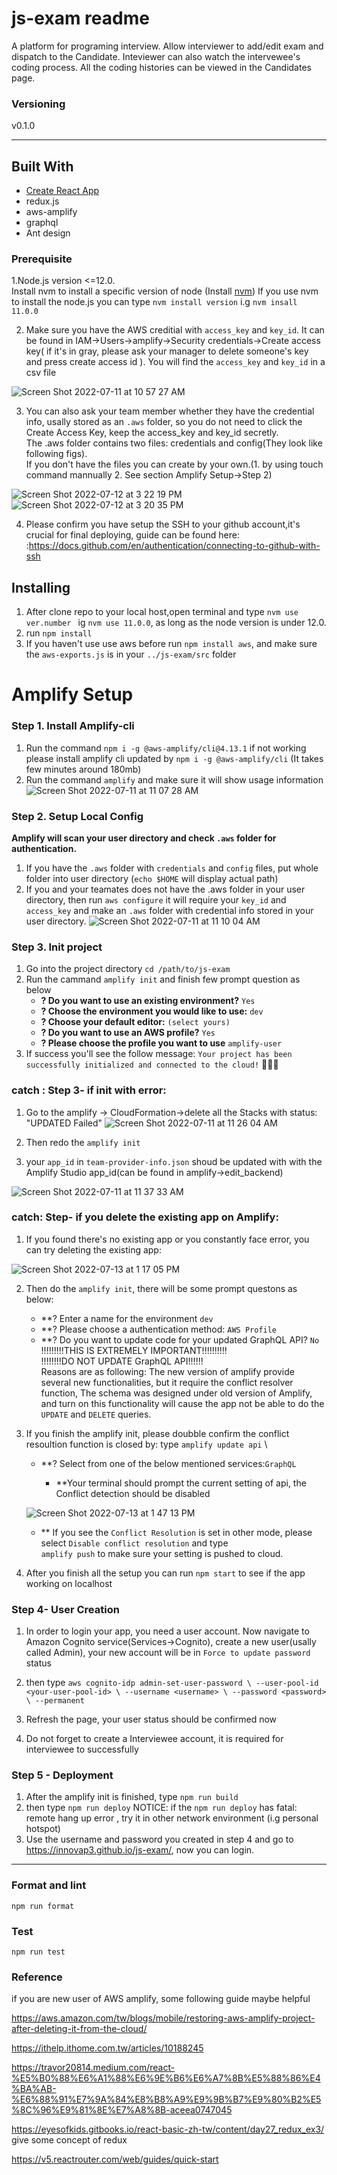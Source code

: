 # js-exam readme


A platform for programing interview. Allow interviewer to add/edit exam and dispatch to the Candidate. Inteviewer can also watch the intervewee's coding process. All the coding histories can be viewed in the Candidates page.

### Versioning

v0.1.0

---

## Built With

- [Create React App](https://github.com/facebookincubator/create-react-app)
- redux.js
- aws-amplify
- graphql
- Ant design



### Prerequisite
1.Node.js version <=12.0. \
Install nvm to install a specific version of node (Install [nvm](https://github.com/nvm-sh/nvm))
If you use nvm to install the node.js you can type `nvm install version` i.g `nvm insall 11.0.0` 

2. Make sure you have the AWS creditial with `access_key` and `key_id`. 
	It can be found in IAM->Users->amplify->Security credentials->Create access key( if it's in gray, please ask your manager to delete someone's key  and press create access id ). You will find the `access_key` and `key_id` in a csv file 

![Screen Shot 2022-07-11 at 10 57 27 AM](https://user-images.githubusercontent.com/56998170/178196138-66a0cfa5-0c87-493c-bfb6-85dc925f5b82.png)

3. You can also ask your team member whether they have the credential info, usally stored as an `.aws` folder, so you do not need to click the Create Access Key, keep the access_key and key_id secretly.  \
The .aws folder contains two files: credentials and config(They look like following figs). \
If you don't have the files you can create by your own.(1. by using touch command mannually 2. See section Amplify Setup->Step 2)

![Screen Shot 2022-07-12 at 3 22 19 PM](https://user-images.githubusercontent.com/56998170/178649029-886a9266-c5ba-482a-a732-8fd5aa299aa2.png)
![Screen Shot 2022-07-12 at 3 20 35 PM](https://user-images.githubusercontent.com/56998170/178649041-64c97e17-6cfc-4650-9bbd-c09d5f1da1d5.png)


4. Please confirm you have setup the SSH to your github account,it's crucial for final deploying, guide can be found here:  :https://docs.github.com/en/authentication/connecting-to-github-with-ssh




## Installing
1. After clone repo to your local host,open terminal and type `nvm use ver.number ` ig `nvm use 11.0.0`, as long as the node version is under 12.0. 
2. run `npm install`
3. If you haven't use use aws before run `npm install aws`, and make sure the `aws-exports.js` is in your `../js-exam/src` folder

# Amplify Setup

### Step 1. Install Amplify-cli

1. Run the command `npm i -g @aws-amplify/cli@4.13.1`  if not working please install amplify cli updated by `npm i -g @aws-amplify/cli` 
(It takes few minutes around 180mb)
2. Run the command `amplify` and make sure it will show usage information
![Screen Shot 2022-07-11 at 11 07 28 AM](https://user-images.githubusercontent.com/56998170/178195305-b7fc1c35-5004-4c51-981b-aea4bc357844.png)

### Step 2. Setup Local Config

**Amplify will scan your user directory and check `.aws` folder for authentication.**

1. If you have the `.aws` folder with `credentials` and `config` files, put whole folder into user directory (`echo $HOME` will display actual path)
2. If you and your teamates does not have the .aws folder in your user directory, then run `aws configure`
it will require your `key_id` and `access_key` and make an `.aws` folder with credential info stored in your user directory. 
![Screen Shot 2022-07-11 at 11 10 04 AM](https://user-images.githubusercontent.com/56998170/178195340-afda586f-43ed-45db-b862-bfc970a0ebfe.png)


### Step 3. Init project

1. Go into the project directory `cd /path/to/js-exam`
2. Run the cammand `amplify init` and finish few prompt question as below
	* **? Do you want to use an existing environment?** `Yes`
	* **? Choose the environment you would like to use:** `dev`
	* **? Choose your default editor:** `(select yours)`
	* **? Do you want to use an AWS profile?** `Yes`
	* **? Please choose the profile you want to use** `amplify-user`
3. If success you'll see the follow message: `Your project has been successfully initialized and connected to the cloud!` :tada::tada::tada:

### catch : Step 3- if init with error:
1. Go to the amplify -> CloudFormation->delete all the Stacks with status: "UPDATED Failed" ![Screen Shot 2022-07-11 at 11 26 04 AM](https://user-images.githubusercontent.com/56998170/178195419-0ee18af3-f908-42c7-b35e-45d11a0362b2.png)


2. Then redo the `amplify init` 
3. your `app_id` in `team-provider-info.json` shoud be updated with  with the Amplify Studio app_id(can be found in amplify->edit_backend) 

![Screen Shot 2022-07-11 at 11 37 33 AM](https://user-images.githubusercontent.com/56998170/178195560-eb265ffd-3918-490b-a739-9145fd083a47.png)

### catch: Step- if you delete the existing app on Amplify:
1. If you found there's no existing app or you constantly face error, you can try deleting the existing app: 

![Screen Shot 2022-07-13 at 1 17 05 PM](https://user-images.githubusercontent.com/56998170/178656251-1b9f2e35-6b3f-45e6-b059-cad3c2935acd.png)   

2. Then do the `amplify init`, there will be some prompt questons as below: 
	* **? Enter a name  for the environment `dev`  
	* **? Please choose a authentication method: `AWS Profile`  
	* **? Do you want to update code for your updated GraphQL API? `No`  
	!!!!!!!!!THIS IS EXTREMELY IMPORTANT!!!!!!!!!!  
	!!!!!!!!DO NOT UPDATE GraphQL API!!!!!!  
        Reasons are as following: The new version of amplify provide several new functionalities, but it require the conflict resolver function, The schema was designed under old version of Amplify, and turn on this functionality will cause the app not be able to do the `UPDATE` and `DELETE` queries.
	
3. If you finish the amplify init, please doubble confirm the conflict resoultion function is closed by: 
	type `amplify update api` \
	* **? Select from one of the below mentioned services:`GraphQL`
	
        * **Your terminal should prompt the current setting of api, the Conflict detection should be disabled
	
	![Screen Shot 2022-07-13 at 1 47 13 PM](https://user-images.githubusercontent.com/56998170/178659886-8932e890-448d-4dd8-8d12-01ba9693a27a.png) 
	
	* ** If you see the `Conflict Resolution` is set in other mode, please select `Disable conflict resolution` and type     
	`amplify push` to make sure your setting is pushed to cloud. 

4. After you finish all the setup you can run `npm start` to see if the app working on localhost

### Step 4- User Creation
1. In order to login your app, you need a user account. Now navigate to Amazon Cognito service(Services->Cognito), create a new user(usally called Admin), your new account will be in `Force to update password` status
2. then type `aws cognito-idp admin-set-user-password \
  --user-pool-id <your-user-pool-id> \
  --username <username> \
  --password <password> \
  --permanent` 
  
3. Refresh the page, your user status should be confirmed now
4. Do not forget to create a Interviewee account, it is required for interviewee to successfully

### Step 5 - Deployment
1. After the amplify init is finished, type  `npm run build` 
2. then type  `npm run deploy`
NOTICE: if the `npm run deploy` has fatal: remote hang up error , try it in other network environment (i.g personal hotspot)
3. Use the username and password you created in step 4 and go to https://innovap3.github.io/js-exam/, now you can login.

-------------


### Format and lint

`npm run format`


### Test

`npm run test`


### Reference 
if you are new user of AWS amplify, some following guide maybe helpful

https://aws.amazon.com/tw/blogs/mobile/restoring-aws-amplify-project-after-deleting-it-from-the-cloud/

https://ithelp.ithome.com.tw/articles/10188245

https://travor20814.medium.com/react-%E5%B0%88%E6%A1%88%E6%9E%B6%E6%A7%8B%E5%88%86%E4%BA%AB-%E6%88%91%E7%9A%84%E8%B8%A9%E9%9B%B7%E9%80%B2%E5%8C%96%E9%81%8E%E7%A8%8B-aceea0747045

https://eyesofkids.gitbooks.io/react-basic-zh-tw/content/day27_redux_ex3/ give some concept of redux

https://v5.reactrouter.com/web/guides/quick-start 
